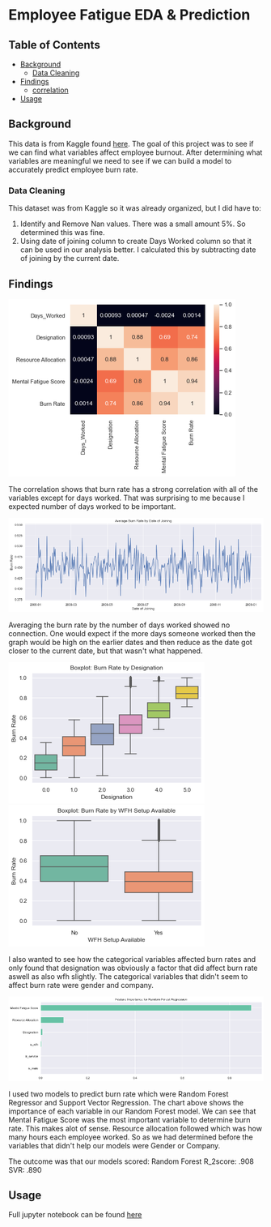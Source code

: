 # Employee Fatigue EDA & Prediction

## Table of Contents

- [Background](#Background)
  - [Data Cleaning](#cleaning)
- [Findings](#Findings)
  - [correlation](#corr)
- [Usage](#Usage)

<a name="Background"/>

## Background

This data is from Kaggle found [here](https://www.kaggle.com/blurredmachine/are-your-employees-burning-out). The goal of this project was to see if we can find what variables affect employee burnout. After determining what variables are meaningful we need to see if we can build a model to accurately predict employee burn rate.

### Data Cleaning

This dataset was from Kaggle so it was already organized, but I did have to:
1. Identify and Remove Nan values. There was a small amount 5%. So determined this was fine.
2. Using date of joining column to create Days Worked column so that it can be used in our analysis better. I calculated this by subtracting date of joining by the current date.

<a name="Findings"/>

## Findings

<a name="corr"/>

![corr](IMG/corr.png)

The correlation shows that burn rate has a strong correlation with all of the variables except for days worked. That was surprising to me because I expected number of days worked to be important.

![days_worked](IMG/days_worked.png)

Averaging the burn rate by the number of days worked showed no connection. One would expect if the more days someone worked then the graph would be high on the earlier dates and then reduce as the date got closer to the current date, but that wasn't what happened.

![designation](IMG/burn_rate_designation.png)
![wfh](IMG/wfh.png)

I also wanted to see how the categorical variables affected burn rates and only found that designation was obviously a factor that did affect burn rate aswell as also wfh slightly. The categorical variables that didn't seem to affect burn rate were gender and company.  

![importance](IMG/importance.png)

I used two models to predict burn rate which were Random Forest Regressor and Support Vector Regression. The chart above shows the importance of each variable in our Random Forest model. We can see that Mental Fatigue Score was the most important variable to determine burn rate. This makes alot of sense. Resource allocation followed which was how many hours each employee worked. So as we had determined before the variables that didn't help our models were Gender or Company.

The outcome was that our models scored:
Random Forest R_2score: .908
SVR: .890

<a name="Usage"/>

## Usage

Full jupyter notebook can be found [here](https://nbviewer.org/github/EdgarFonseca94/EmployeeFatigue/blob/main/Employee_Burnout.ipynb)
